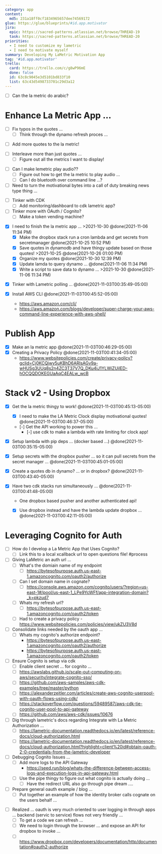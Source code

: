 ```yaml
---
category: app
content:
  md5: 231a18ff0cf1834965657dee74569172
glue: https://glue/blueprints/#id.app.motivator
jira:
  epic: https://sacred-patterns.atlassian.net/browse/THREAD-19
  task: https://sacred-patterns.atlassian.net/browse/THREAD-20
priorities:
  - I need to customize my lametric
  - I need to motivate myself
summary: Developing My LaMetric Motivation App
tag: '#id.app.motivator'
trello:
  card: https://trello.com/c/g8wP96mE
  done: false
  id: 63c8c9045e3d5101bd833f10
  list: 63c43d5498733701c29d3a12
---
```


* [ ] Can the la metric do arabic?

# Enhance La Metric App ...

- [ ] Fix typos in the quotes ...
	- [ ] Think through the dynamo refresh proces ...

* [ ] Add more quotes to the la metric!

- [ ] Interleave more than just quotes ...
	- [ ] Figure out all the metrics I want to display!

* [ ] Can I make lemetric play audio??
	- [ ] Figure out how to get the la metric to play audio ...
	- [ ] Can I do bluetooth over command line ...?

* [ ] Need to turn the motivational bytes into a call of duty breaking news type thing ...

- [ ]  Tinker with CDK
	- [ ] Add monitoring/dashboard to cdk lametric app?

- [ ] Tinker more with OAuth / Cognito?
	* [ ] Make a token vending machine?

* [x] I need to finish the la metric app ... >2021-10-30  @done(2021-11-06 11:34 PM)
	* [x] Make the dropbox stack run a cron lambda and get secrets from secretmanager @done(2021-10-25 10:52 PM)
	* [x] Save quotes in dynamodb and have thingy update based on those quotes! >2021-10-25  @done(2021-10-26 01:00 PM)
	* [x] Organize my quotes @done(2021-10-30 12:39 PM)
	* [x] Update lamda to query dynamo ... @done(2021-11-06 11:34 PM)
	* [x] Write a script to save data to dynamo ... >2021-10-30  @done(2021-11-06 11:34 PM)

- [x] Tinker with Lametric polling ... @done(2021-11-03T00:35:49-05:00)

- [x] Install AWS CLI @done(2021-11-03T00:45:52-05:00)
	- https://aws.amazon.com/cli/
	- https://aws.amazon.com/blogs/developer/super-charge-your-aws-command-line-experience-with-aws-shell/

# Publish App

- [x] Make an la metric app @done(2021-11-03T00:46:29-05:00)
- [x] Creating a Privacy Policy  @done(2021-11-03T00:41:34-05:00)
	- https://www.websitepolicies.com/create/privacy-policy?gclid=Cj0KCQjwv5uKBhD6ARIsAGv9a-wHUSg3UUq8s2n4ZC3T37V7Q_DKu4iJ1YLWiZUilED-hOCQQDOKEGUaAqC4EALw_wcB

# Stack v2 - Using Dropbox

- [x] Get the la metric thingy to work! @done(2021-11-03T00:45:13-05:00)
	- [x] I need to make the LA Metric Clock display motivational quotes! @done(2021-11-03T00:46:37-05:00)
	- [-] Get the API working to power this ...
		- [-] use cdk to make a lambda with rate limiting for clock app!

- [x] Setup lambda with pip deps ... (docker based ...) @done(2021-11-03T00:35:15-05:00)

- [x] Setup secrets with the dropbox pusher ... so it can pull secrets from the secret manager ... @done(2021-11-03T00:45:01-05:00)

- [x] Create a quotes db in dynamo? ... or in dropbox? @done(2021-11-03T00:43:40-05:00)

- [x] Have two cdk stacks run simultaneously ... @done(2021-11-03T00:41:48-05:00)
	- One dropbox based pusher and another authenticated api! 
	- [x] Use dropbox instead and have the lambda update dropbox ... @done(2021-11-03T00:42:11-05:00)


# Leveraging Cognito for Auth
- [ ] How do I develop a La Metric App that Uses Cognito?
    - [ ] Link this to a local xcallback url to open questions file! #process

- [ ] Giving LaMetric an auth url ...
	- [ ] What's the domiain name of my endpoint
		- [ ] https://bytesofpurpose.auth.us-east-1.amazoncognito.com/oauth2/authorize
	- [ ] Can I set domain name in cognate?
		- [ ] https://console.aws.amazon.com/cognito/users/?region=us-east-1#/pool/us-east-1_LPe9YcWFf/app-integration-domain?_k=pkzud7
	- [ ] Whats my refresh url?
		- [ ] https://bytesofpurpose.auth.us-east-1.amazoncognito.com/oauth2/token
	- [ ] Had to create a privacy policy - https://www.websitepolicies.com/policies/view/ukZU3V8d

- [ ] Consolidate links needed by the oauth app ...
	- [ ] Whats my cognito's authorize endpoint?
		- https://bytesofpurpose.auth.us-east-1.amazoncognito.com/oauth2/authorize
		- https://bytesofpurpose.auth.us-east-1.amazoncognito.com/oauth2/token

- [ ] Ensure Cognito is setup via cdk
	- [ ] Enable client secret ... for cognito ...
	- [ ] https://awslabs.github.io/scale-out-computing-on-aws/security/integrate-cognito-sso/
	- [ ] https://github.com/aws-samples/aws-cdk-examples/tree/master/python
	- [ ] https://alexanderzeitler.com/articles/create-aws-cognito-userpool-with-oauth-flows-using-cdk/
	- [ ] https://stackoverflow.com/questions/59489587/aws-cdk-tie-cognito-user-pool-to-api-gateway
	- [ ] https://github.com/aws/aws-cdk/issues/10676

- [ ] Dig through lametric's docs regarding Integrate with La Metric Authorization ... 
	- [ ] https://lametric-documentation.readthedocs.io/en/latest/reference-docs/cloud-authorization.html
	- [ ] https://lametric-documentation.readthedocs.io/en/latest/reference-docs/cloud-authorization.html?highlight=client%20id#obtain-oauth-2-0-credentials-from-the-lametric-developer

- [ ] Debugging Cognito Issues ...
	- [ ] Add more logs to the API Gateway
		- https://seed.run/blog/whats-the-difference-between-access-logs-and-execution-logs-in-api-gateway.html
	* [ ] Use the pipe thingy to figure out what cognito is actually doing ...
		* [ ] Have the redirect URL also go through pipe dream ....

- [ ] Prepare general oauth example / blog ...
	* [ ] Put together an example of how the identity broker calls cognate on the users behalf ...

* [ ] Realized ... oauth is very much oriented to user logging in through apps ... backend (servic to service) flows not very friendly ... 
	* [ ] To get a code we can refresh ... 
	* [ ] We need to login through the browser ... and expose an API for dropbox to invoke ...
	* [ ] https://www.dropbox.com/developers/documentation/http/documentation#oauth2-authorize